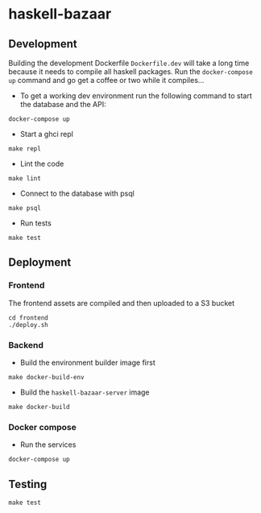 # haskell-bazaar

## Development

Building the development Dockerfile `Dockerfile.dev` will take a long time because it needs to compile all haskell packages. Run the `docker-compose up` command and go get a coffee or two while it compiles...

* To get a working dev environment run the following command to start the database and the API:
```
docker-compose up
```
* Start a ghci repl
```
make repl
```
* Lint the code
```
make lint
```
* Connect to the database with psql
```
make psql
```
* Run tests
```
make test
```

## Deployment

### Frontend

The frontend assets are compiled and then uploaded to a S3 bucket
```
cd frontend
./deploy.sh
```

### Backend

* Build the environment builder image first
```
make docker-build-env
```
* Build the `haskell-bazaar-server` image
```
make docker-build
```

### Docker compose

* Run the services
```
docker-compose up
```

## Testing

```
make test
```
